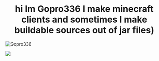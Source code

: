 <h1 align="center">hi Im Gopro336
  I make minecraft clients and sometimes I make buildable sources out of jar files) </h1>
<p align="left"> <img src="https://komarev.com/ghpvc/?username=Gopro336" alt="Gopro336" /> </p>

![](https://hit.yhype.me/github/profile?user_id=63124240)
